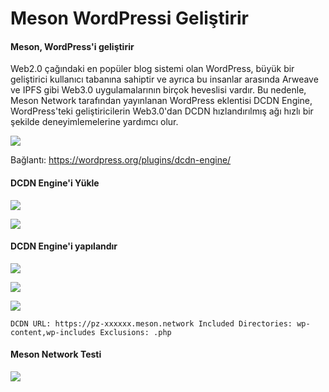 # Meson WordPressi Geliştirir

#### Meson, WordPress'i geliştirir

Web2.0 çağındaki en popüler blog sistemi olan WordPress, büyük bir geliştirici kullanıcı tabanına sahiptir ve ayrıca bu insanlar arasında Arweave ve IPFS gibi Web3.0 uygulamalarının birçok heveslisi vardır. Bu nedenle, Meson Network tarafından yayınlanan WordPress eklentisi DCDN Engine, WordPress'teki geliştiricilerin Web3.0'dan DCDN hızlandırılmış ağı hızlı bir şekilde deneyimlemelerine yardımcı olur.

![](https://cdn.jsdelivr.net/gh/daqnext/meson-docs/src/images/using/meson-enhances-wordpress-07.png)

Bağlantı: https://wordpress.org/plugins/dcdn-engine/

#### DCDN Engine'i Yükle

![](https://cdn.jsdelivr.net/gh/daqnext/meson-docs/src/images/using/meson-enhances-wordpress-08.png)

![](https://cdn.jsdelivr.net/gh/daqnext/meson-docs/src/images/using/meson-enhances-wordpress-09.png)

#### DCDN Engine'i yapılandır

![](https://cdn.jsdelivr.net/gh/daqnext/meson-docs/src/images/using/meson-enhances-wordpress-10.png)

![](https://cdn.jsdelivr.net/gh/daqnext/meson-docs/src/images/using/meson-enhances-wordpress-11.png)

![](https://cdn.jsdelivr.net/gh/daqnext/meson-docs/src/images/using/meson-enhances-wordpress-12.png)

`DCDN URL: https://pz-xxxxxx.meson.network Included Directories: wp-content,wp-includes Exclusions: .php`

#### Meson Network Testi

![](https://cdn.jsdelivr.net/gh/daqnext/meson-docs/src/images/using/meson-enhances-wordpress-13.png)
